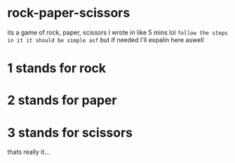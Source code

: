 # rock-paper-scissors
its a game of rock, paper, scissors I wrote in like 5 mins lol
```follow the steps in it it should be simple asf```
but if needed I'll expalin here aswell
# 1 stands for rock
# 2 stands for paper
# 3 stands for scissors 

thats really it...
